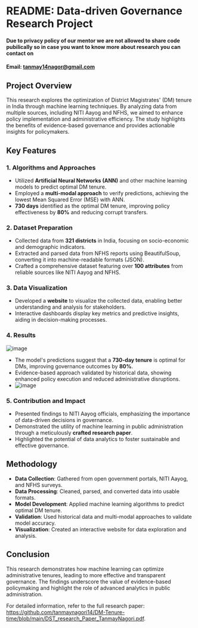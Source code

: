 # README: Data-driven Governance Research Project
#### Due to privacy policy of our mentor we are not allowed to share code pubilically so in case you want to know more about research you can contact on 
#### Email: tanmay14nagor@gmail.com

## Project Overview
This research explores the optimization of District Magistrates' (DM) tenure in India through machine learning techniques. By analyzing data from multiple sources, including NITI Aayog and NFHS, we aimed to enhance policy implementation and administrative efficiency. The study highlights the benefits of evidence-based governance and provides actionable insights for policymakers.

## Key Features

### 1. Algorithms and Approaches
- Utilized **Artificial Neural Networks (ANN)** and other machine learning models to predict optimal DM tenure.
- Employed a **multi-modal approach** to verify predictions, achieving the lowest Mean Squared Error (MSE) with ANN.
- **730 days** identified as the optimal DM tenure, improving policy effectiveness by **80%** and reducing corrupt transfers.

### 2. Dataset Preparation
- Collected data from **321 districts** in India, focusing on socio-economic and demographic indicators.
- Extracted and parsed data from NFHS reports using BeautifulSoup, converting it into machine-readable formats (JSON).
- Crafted a comprehensive dataset featuring over **100 attributes** from reliable sources like NITI Aayog and NFHS.

### 3. Data Visualization
- Developed a **website** to visualize the collected data, enabling better understanding and analysis for stakeholders.
- Interactive dashboards display key metrics and predictive insights, aiding in decision-making processes.

### 4. Results
![image](https://github.com/tanmaynagori14/DM-Tenure-time/assets/97458530/71cefd4e-3daa-4f79-8194-47ede7449250)
- The model's predictions suggest that a **730-day tenure** is optimal for DMs, improving governance outcomes by **80%**.
- Evidence-based approach validated by historical data, showing enhanced policy execution and reduced administrative disruptions.
- ![image](https://github.com/tanmaynagori14/DM-Tenure-time/assets/97458530/fbab8547-5ddb-4530-b9ee-bcf465708bba)


### 5. Contribution and Impact
- Presented findings to NITI Aayog officials, emphasizing the importance of data-driven decisions in governance.
- Demonstrated the utility of machine learning in public administration through a meticulously **crafted research paper**.
- Highlighted the potential of data analytics to foster sustainable and effective governance.

## Methodology
- **Data Collection**: Gathered from open government portals, NITI Aayog, and NFHS surveys.
- **Data Processing**: Cleaned, parsed, and converted data into usable formats.
- **Model Development**: Applied machine learning algorithms to predict optimal DM tenure.
- **Validation**: Used historical data and multi-modal approaches to validate model accuracy.
- **Visualization**: Created an interactive website for data exploration and analysis.

## Conclusion
This research demonstrates how machine learning can optimize administrative tenures, leading to more effective and transparent governance. The findings underscore the value of evidence-based policymaking and highlight the role of advanced analytics in public administration.

For detailed information, refer to the full research paper: https://github.com/tanmaynagori14/DM-Tenure-time/blob/main/DST_research_Paper_TanmayNagori.pdf.
